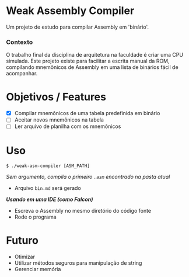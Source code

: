# Weak Assembly Compiler

Um projeto de estudo para compilar Assembly em 'binário'.

### Contexto

O trabalho final da disciplina de arquitetura na faculdade é criar uma CPU simulada.
Este projeto existe para facilitar a escrita manual da ROM, compilando mnemônicos de Assembly em uma lista de binários fácil de acompanhar.

# Objetivos / Features

   * [x] Compilar mnemônicos de uma tabela predefinida em binário
   * [ ] Aceitar novos mnemônicos na tabela
   * [ ] Ler arquivo de planilha com os mnemônicos

# Uso

```console
$ ./weak-asm-compiler [ASM_PATH]
```
   *Sem argumento, compila o primeiro `.asm` encontrado na pasta atual*

   - Arquivo `bin.md` será gerado

***Usando em uma IDE (como Falcon)***
   - Escreva o Assembly no mesmo diretório do código fonte
   - Rode o programa

# Futuro

  * Otimizar
  * Utilizar métodos seguros para manipulação de string
  * Gerenciar memória

